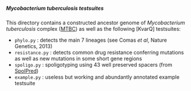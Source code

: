 
##### *Mycobacterium tuberculosis* testsuites

This directory contains a constructed ancestor genome of *Mycobacterium
tuberculosis* complex ([MTBC]) as well as the following [KvarQ] testsuites:

* `phylo.py` : detects the main 7 lineages (see Comas *et al*, Nature Genetics,
  2013)
* `resistance.py` : detects common drug resistance conferring mutations as well
  as new mutations in some short gene regions
* `spoligo.py` : spoligotyping using 43 well preserved spacers (from
  [SpolPred])
* `example.py` : useless but working and abundantly annotated example testsuite

[KvarQ program]: <http://github.com/kvarq/kvarq>
[MTBC]: <https://en.wikipedia.org/wiki/MTBC>
[SpolPred]: <http://pathogenseq.lshtm.ac.uk/spolpred>


